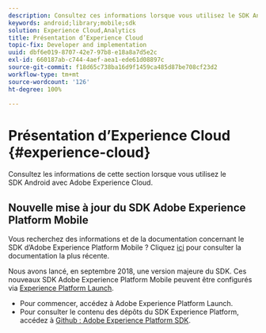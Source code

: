 ```yaml
---
description: Consultez ces informations lorsque vous utilisez le SDK Android avec Adobe Experience Cloud.
keywords: android;library;mobile;sdk
solution: Experience Cloud,Analytics
title: Présentation d’Experience Cloud
topic-fix: Developer and implementation
uuid: dbf6e019-8707-42e7-97b8-e18a8a7d5e2c
exl-id: 660187ab-c744-4aef-aea1-ede61d08897c
source-git-commit: f18d65c738ba16d9f1459ca485d87be708cf23d2
workflow-type: tm+mt
source-wordcount: '126'
ht-degree: 100%

---
```


# Présentation d’Experience Cloud {#experience-cloud}

Consultez les informations de cette section lorsque vous utilisez le SDK Android avec Adobe Experience Cloud.

## Nouvelle mise à jour du SDK Adobe Experience Platform Mobile

Vous recherchez des informations et de la documentation concernant le SDK d’Adobe Experience Platform Mobile ? Cliquez [ici](https://aep-sdks.gitbook.io/docs/) pour consulter la documentation la plus récente.

Nous avons lancé, en septembre 2018, une version majeure du SDK. Ces nouveaux SDK Adobe Experience Platform Mobile peuvent être configurés via [Experience Platform Launch](https://www.adobe.com/fr/experience-platform/launch.html).

* Pour commencer, accédez à Adobe Experience Platform Launch.
* Pour consulter le contenu des dépôts du SDK Experience Platform, accédez à [Github : Adobe Experience Platform SDK](https://github.com/Adobe-Marketing-Cloud/acp-sdks).
